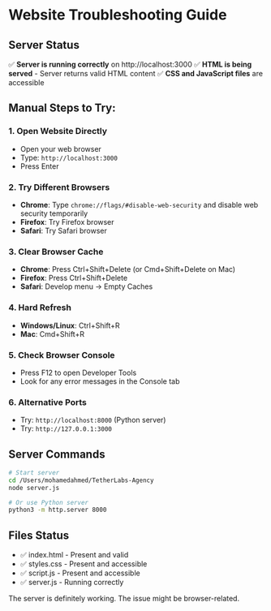 # Website Troubleshooting Guide

## Server Status
✅ **Server is running correctly** on http://localhost:3000
✅ **HTML is being served** - Server returns valid HTML content
✅ **CSS and JavaScript files** are accessible

## Manual Steps to Try:

### 1. Open Website Directly
- Open your web browser
- Type: `http://localhost:3000`
- Press Enter

### 2. Try Different Browsers
- **Chrome**: Type `chrome://flags/#disable-web-security` and disable web security temporarily
- **Firefox**: Try Firefox browser
- **Safari**: Try Safari browser

### 3. Clear Browser Cache
- **Chrome**: Press Ctrl+Shift+Delete (or Cmd+Shift+Delete on Mac)
- **Firefox**: Press Ctrl+Shift+Delete
- **Safari**: Develop menu → Empty Caches

### 4. Hard Refresh
- **Windows/Linux**: Ctrl+Shift+R
- **Mac**: Cmd+Shift+R

### 5. Check Browser Console
- Press F12 to open Developer Tools
- Look for any error messages in the Console tab

### 6. Alternative Ports
- Try: `http://localhost:8000` (Python server)
- Try: `http://127.0.0.1:3000`

## Server Commands
```bash
# Start server
cd /Users/mohamedahmed/TetherLabs-Agency
node server.js

# Or use Python server
python3 -m http.server 8000
```

## Files Status
- ✅ index.html - Present and valid
- ✅ styles.css - Present and accessible
- ✅ script.js - Present and accessible
- ✅ server.js - Running correctly

The server is definitely working. The issue might be browser-related.
